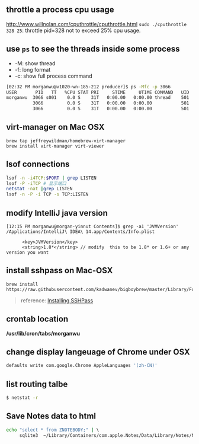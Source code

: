 ## throttle a process cpu usage
http://www.willnolan.com/cputhrottle/cputhrottle.html
`sudo ./cputhrottle 328 25`: throttle pid=328 not to exceed 25% cpu usage.

## use `ps` to see the threads inside some process

- -M: show thread
- -f: long format
- -c: show full process command

```bash
[02:32 PM morganwu@v1020-wn-185-212 producer]$ ps -Mfc -p 3066 
USER       PID   TT   %CPU STAT PRI     STIME     UTIME COMMAND   UID  PPID   C STIME   TTY           TIME
morganwu  3066 s001    0.0 S    31T   0:00.00   0:00.00 thread    501  2757   0  2:30PM ttys001    0:00.00
          3066         0.0 S    31T   0:00.00   0:00.00           501  2757   0  2:30PM ttys001    0:00.00
          3066         0.0 S    31T   0:00.00   0:00.00           501  2757   0  2:30PM ttys001    0:00.00

```


## virt-manager on Mac OSX
```
brew tap jeffreywildman/homebrew-virt-manager
brew install virt-manager virt-viewer
```
## lsof connections
```bash
lsof -n -i4TCP:$PORT | grep LISTEN
lsof -P -iTCP # 显示端口
netstat -nat |grep LISTEN
lsof -n -P -i TCP -s TCP:LISTEN
```
## modify IntelliJ java version
```
[12:15 PM morganwu@morgan-yinnut Contents]$ grep -a1 'JVMVersion' /Applications/IntelliJ\ IDEA\ 14.app/Contents/Info.plist 

      <key>JVMVersion</key>
      <string>1.8*</string> // modify  this to be 1.8* or 1.6+ or any version you want
```

## install sshpass on Mac-OSX
```
brew install https://raw.githubusercontent.com/kadwanev/bigboybrew/master/Library/Formula/sshpass.rb
```
> reference: [Installing SSHPass](https://gist.github.com/arunoda/7790979)

## crontab location
**/usr/lib/cron/tabs/morganwu**

## change display langeuage of Chrome under OSX
```bash
defaults write com.google.Chrome AppleLanguages '(zh-CN)'
```
## list routing talbe
```bash
$ netstat -r
```
## Save Notes data to html
```bash
echo "select * from ZNOTEBODY;" | \ 
     sqlite3  ~/Library/Containers/com.apple.Notes/Data/Library/Notes/NotesV6.storedata > notes.html
```
